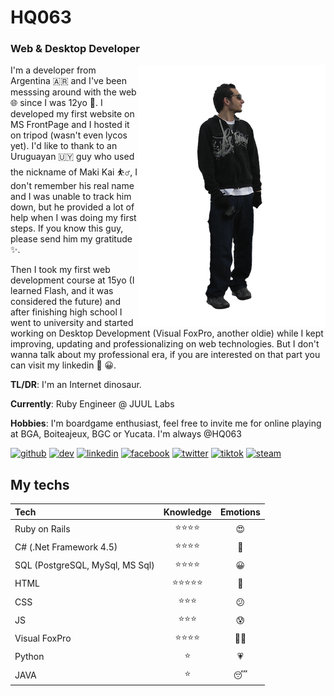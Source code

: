 HQ063
======

### Web & Desktop Developer

<img align="right" src="https://raw.githubusercontent.com/HQ063/HQ063/master/gonza.png">

I'm a developer from Argentina 🇦🇷 and I've been messsing around with the web 🌐 since I was 12yo 👦. I developed my first website on MS FrontPage
and I hosted it on tripod (wasn't even lycos yet). I'd like to thank to an Uruguayan 🇺🇾 guy who used the nickname of Maki Kai ⛹️‍♂️, I don't remember
his real name and I was unable to track him down, but he provided a lot of help when I was doing my first steps. If you know this guy, please send
him my gratitude ✨.

Then I took my first web development course at 15yo (I learned Flash, and it was considered the future) and after finishing high school
I went to university and started working on Desktop Development (Visual FoxPro, another oldie) while I kept improving, updating
and professionalizing on web technologies. But I don't wanna talk about my professional era, if you are interested on that part
you can visit my linkedin 👔 😀.

**TL/DR**: I'm an Internet dinosaur. 

**Currently**: Ruby Engineer @ JUUL Labs

**Hobbies**: I'm boardgame enthusiast, feel free to invite me for online playing at BGA, Boiteajeux, BGC or Yucata. I'm always @HQ063

[<img src='https://cdn.jsdelivr.net/npm/simple-icons@3.0.1/icons/github.svg' alt='github' height='40'>](https://github.com/HQ063)  [<img src='https://cdn.jsdelivr.net/npm/simple-icons@3.0.1/icons/dev-dot-to.svg' alt='dev' height='40'>](https://dev.to/HQ063)  [<img src='https://cdn.jsdelivr.net/npm/simple-icons@3.0.1/icons/linkedin.svg' alt='linkedin' height='40'>](https://www.linkedin.com/in/HQ063/)  [<img src='https://cdn.jsdelivr.net/npm/simple-icons@3.0.1/icons/facebook.svg' alt='facebook' height='40'>](https://www.facebook.com/HQ063)  [<img src='https://cdn.jsdelivr.net/npm/simple-icons@3.0.1/icons/twitter.svg' alt='twitter' height='40'>](https://twitter.com/HQ063)  [<img src='https://cdn.jsdelivr.net/npm/simple-icons@3.0.1/icons/tiktok.svg' alt='tiktok' height='40'>](https://www.tiktok.com/@hq063)  [<img src='https://cdn.jsdelivr.net/npm/simple-icons@3.0.1/icons/steam.svg' alt='steam' height='40'>](https://steamcommunity.com/id/HQ063/)  


## My techs

|              Tech               | Knowledge | Emotions |
|:--------------------------------|:---------:|:--------:|
| Ruby on Rails                   |  ⭐⭐⭐⭐  |    😍    |
| C# (.Net Framework 4.5)         |  ⭐⭐⭐⭐  |    🤗    |
| SQL (PostgreSQL, MySql, MS Sql) |  ⭐⭐⭐⭐  |    😀    | 
| HTML |  ⭐⭐⭐⭐⭐  |    🙂    | 
| CSS |  ⭐⭐⭐  |    😕    | 
| JS |  ⭐⭐⭐  |    😰    | 
| Visual FoxPro |  ⭐⭐⭐⭐  |    👴🏻    | 
| Python |  ⭐  |    💗    | 
| JAVA |  ⭐  |    😴    | 

